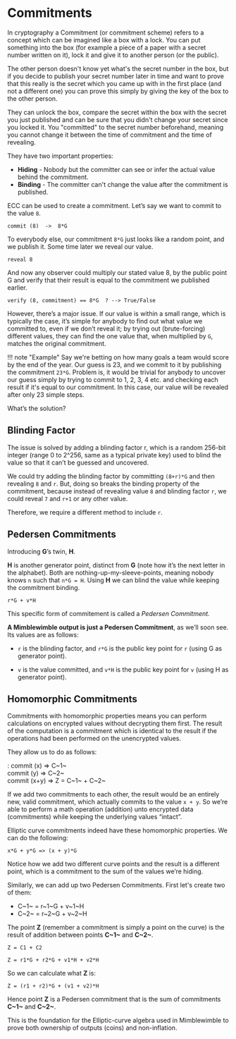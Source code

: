 # Commitments

In cryptography a Commitment (or commitment scheme) refers to a concept which can be imagined like a box with a lock. You can put something into the box (for example a piece of a paper with a secret number written on it), lock it and give it to another person (or the public).

The other person doesn't know yet what's the secret number in the box, but if you decide to publish your secret number later in time and want to prove that this really is the secret which you came up with in the first place (and not a different one) you can prove this simply by giving the key of the box to the other person.

They can unlock the box, compare the secret within the box with the secret you just published and can be sure that you didn't change your secret since you locked it. You "committed" to the secret number beforehand, meaning you cannot change it between the time of commitment and the time of revealing.

They have two important properties:

* **Hiding** - Nobody but the committer can see or infer the actual value behind the commitment.
* **Binding** - The committer can't change the value after the commitment is published.

ECC can be used to create a commitment. Let’s say we want to commit to the value `8`.

```text
commit (8)  ->  8*G
```

To everybody else, our commitment `8*G` just looks like a random point, and we publish it. Some time later we reveal our value.

```text
reveal 8
```

And now any observer could multiply our stated value 8, by the public point G and verify that their result is equal to the commitment we published earlier.

```text
verify (8, commitment) == 8*G  ? --> True/False
```

However, there’s a major issue. If our value is within a small range, which is typically the case, it’s simple for anybody to find out what value we committed to, even if we don’t reveal it; by trying out (brute-forcing) different values, they can find the one value that, when multiplied by `G`, matches the original commitment.

!!! note "Example"
    Say we're betting on how many goals a team would score by the end of the year. Our guess is 23, and we commit to it by publishing the commitment `23*G`. Problem is, it would be trivial for anybody to uncover our guess simply by trying to commit to 1, 2, 3, 4 etc. and checking each result if it's equal to our commitment. In this case, our value will be revealed after only 23 simple steps.

What’s the solution?

## Blinding Factor

The issue is solved by adding a blinding factor r, which is a random 256-bit integer (range 0 to 2^256, same as a typical private key) used to blind the value so that it can’t be guessed and uncovered.

We could try adding the blinding factor by committing `(8+r)*G` and then revealing `8` and `r`. But, doing so breaks the binding property of the commitment, because instead of revealing value `8` and blinding factor `r`, we could reveal `7` and `r+1` or any other value.

Therefore, we require a different method to include `r`.

## Pedersen Commitments

Introducing **G**’s twin, **H**.

**H** is another generator point, distinct from **G** (note how it’s the next letter in the alphabet). Both are nothing-up-my-sleeve-points, meaning nobody knows `n` such that `n*G = H`. Using **H** we can blind the value while keeping the commitment binding.

```text
r*G + v*H
```

This specific form of commitement is called a *Pedersen Commitment.*

**A Mimblewimble output is just a Pedersen Commitment**, as we’ll soon see. Its values are as follows:

* `r` is the blinding factor, and `r*G` is the public key point for `r`   (using G as generator point).

* `v` is the value committed, and `v*H` is the public key point for `v` (using H as generator point).





## Homomorphic Commitments

Commitments with homomorphic properties means you can perform calculations on encrypted values without decrypting them first. The result of the computation is a commitment which is identical to the result if the operations had been performed on the unencrypted values.

They allow us to do as follows:

:   commit (x)  &rArr;  C~1~ </br>
	commit (y)  &rArr; C~2~ </br>
	commit (x+y) &rArr; Z = C~1~ + C~2~

If we add two commitments to each other, the result would be an entirely new, valid commitment, which actually commits to the value `x + y`. So we’re able to perform a math operation (addition) unto encrypted data (commitments) while keeping the underlying values “intact”.

Elliptic curve commitments indeed have these homomorphic properties. We can do the following:

```text
x*G + y*G => (x + y)*G
```

Notice how we add two different curve points and the result is a different point, which is a commitment to the sum of the values we’re hiding.

Similarly, we can add up two Pedersen Commitments. First let's create two of them:

* C~1~ = r~1~G + v~1~H
* C~2~ = r~2~G + v~2~H

The point **Z** (remember a commitment is simply a point on the curve) is the result of addition between points **C~1~** and **C~2~**.

```text
Z = C1 + C2
```

```text
Z = r1*G + r2*G + v1*H + v2*H
```

So we can calculate what **Z** is:

```text
Z = (r1 + r2)*G + (v1 + v2)*H
```

Hence point **Z** is a Pedersen commitment that is the sum of commitments **C~1~** and **C~2~**.

This is the foundation for the Elliptic-curve algebra used in Mimblewimble to prove both ownership of outputs (coins) and non-inflation.


[^1]: [Finessing commitments](https://reyify.com/blog/finessing-commitments)

